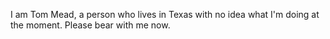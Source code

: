 I am Tom Mead, a person who lives in Texas with no idea what I'm doing at the moment. Please bear with me now.
